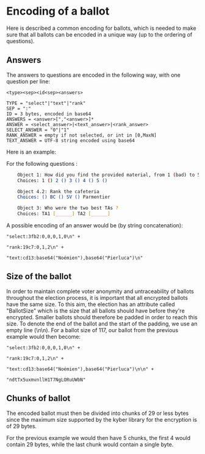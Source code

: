 # Encoding of a ballot


Here is described a common encoding for ballots, which is needed
to make sure that all ballots can be encoded in a unique way (up to the
ordering of questions).

## Answers
The answers to questions are encoded in the following way, with one question per line:

```
<type><sep><id<sep><answers>

TYPE = "select"|"text"|"rank"
SEP = ":"
ID = 3 bytes, encoded in base64
ANSWERS = <answer>[","<answer>]*
ANSWER = <select_answer>|<text_answer>|<rank_answer>
SELECT_ANSWER = "0"|"1"
RANK_ANSWER = empty if not selected, or int in [0,MaxN]
TEXT_ANSWER = UTF-8 string encoded using base64
```


Here is an example:

For the following questions :
```bash
    Object 1: How did you find the provided material, from 1 (bad) to 5 (excellent) ?
    Choices: 1 () 2 () 3 () 4 () 5 ()

	Object 4.2: Rank the cafeteria
	Choices: () BC () SV () Parmentier

	Object 3: Who were the two best TAs ?
	Choices: TA1 [______] TA2 [______]
```

A possible encoding of an answer would be (by string concatenation):

```
"select:3fb2:0,0,0,1,0\n" +

"rank:19c7:0,1,2\n" + 

"text:cd13:base64("Noémien"),base64("Pierluca")\n"
```

## Size of the ballot 

In order to maintain complete voter anonymity and untraceability of ballots throughout the 
election process, it is important that all encrypted ballots have the same size. To this aim, 
the election has an attribute called "BallotSize" which is the size 
that all ballots should have before they're encrypted. Smaller ballots should therefore be 
padded in order to reach this size. To denote the end of the ballot and the start of the padding,
we use an empty line (\n\n). For a ballot size of 117, our ballot from the previous example 
would then become:

```
"select:3fb2:0,0,0,1,0\n" +

"rank:19c7:0,1,2\n" + 

"text:cd13:base64("Noémien"),base64("Pierluca")\n\n" +

"ndtTx5uxmvnllH1T7NgLORuUWbN"
```

## Chunks of ballot

The encoded ballot must then be divided into chunks of 29 or less bytes since the maximum size supported by the kyber library for the encryption is of 29 bytes.

For the previous example we would then have 5 chunks, the first 4 would contain 29 bytes, while the last chunk would contain a single byte.
